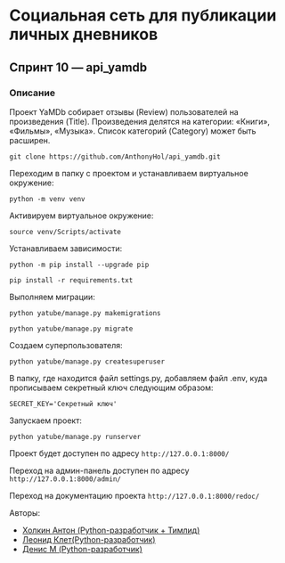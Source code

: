 # Социальная сеть для публикации личных дневников
## Спринт 10 — api_yamdb

### Описание
Проект YaMDb собирает отзывы (Review) пользователей на произведения (Title). Произведения делятся на категории: «Книги», «Фильмы», «Музыка». Список категорий (Category) может быть расширен.

```
git clone https://github.com/AnthonyHol/api_yamdb.git
```

Переходим в папку с проектом и устанавливаем виртуальное окружение:

```
python -m venv venv
```

Активируем виртуальное окружение:
```
source venv/Scripts/activate
```

Устанавливаем зависимости:
```
python -m pip install --upgrade pip
```
```
pip install -r requirements.txt
```

Выполняем миграции:
```
python yatube/manage.py makemigrations
```
```
python yatube/manage.py migrate
```

Создаем суперпользователя:
```
python yatube/manage.py createsuperuser
```

В папку, где находится файл settings.py, добавляем файл .env, куда прописываем секретный ключ следующим образом:
```
SECRET_KEY='Секретный ключ'
```

Запускаем проект:
```
python yatube/manage.py runserver
```

Проект будет доступен по адресу `http://127.0.0.1:8000/`

Переход на админ-панель доступен по адресу `http://127.0.0.1:8000/admin/`

Переход на документацию проекта `http://127.0.0.1:8000/redoc/`

Авторы: 
- [Холкин Антон (Python-разработчик + Тимлид)](https://github.com/AnthonyHol/ "Холкин Антон (Python-разработчик + Тимлид)")
- [Леонид Клет(Python-разработчик)](https://github.com/lik-me "Леонид Клет(Python-разработчик)")
- [Денис М (Python-разработчик)](https://github.com/Eltimccc "Денис М (Python-разработчик)")
